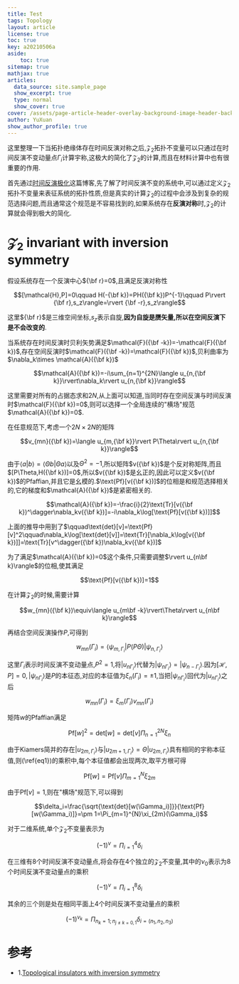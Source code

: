 ```yaml
---
title: Test
tags: Topology
layout: article
license: true
toc: true
key: a20210506a
aside:
    toc: true
sitemap: true
mathjax: true
articles:
  data_source: site.sample_page
  show_excerpt: true
  type: normal
  show_cover: true
cover: /assets/page-article-header-overlay-background-image-header-background.jpg
author: YuXuan
show_author_profile: true
---
```



这里整理一下当拓扑绝缘体存在时间反演对称之后,$\mathcal{Z}_2$拓扑不变量可以只通过在时间反演不变动量点$\Gamma_i$计算宇称,这极大的简化了$\mathcal{Z}_2$的计算,而且在材料计算中也有很重要的作用.
<!--more-->

首先通过[时间反演极化](https://yxli8023.github.io/2021/04/25/TR-Polarization.html)这篇博客,先了解了时间反演不变的系统中,可以通过定义$\mathcal{Z}_2$拓扑不变量来表征系统的拓扑性质,但是真实的计算$\mathcal{Z}_2$的过程中会涉及到复杂的规范选择问题,而且通常这个规范是不容易找到的,如果系统存在**反演对称**时,$\mathcal{Z}_2$的计算就会得到极大的简化.

# $\mathcal{Z}_2$ invariant with inversion symmetry
假设系统存在一个反演中心${\bf r}=0$,且满足反演对称性

$$[\mathcal{H},P]=0\qquad H(-{\bf k})=PH({\bf k})P^{-1}\qquad P\rvert {\bf r},s_z\rangle=\rvert {\bf -r},s_z\rangle$$

这里${\bf r}$是三维空间坐标,$s_z$表示自旋,**因为自旋是赝矢量,所以在空间反演下是不会改变的**.

当系统存在时间反演时贝利矢势满足$\mathcal{F}({\bf -k})=-\mathcal{F}({\bf k})$,存在空间反演时$\mathcal{F}({\bf -k})=\mathcal{F}({\bf k})$,贝利曲率为$\nabla_k\times \mathcal{A}({\bf k})$

$$\mathcal{A}({\bf k})=-i\sum_{n=1}^{2N}\langle u_{n,{\bf k}}\rvert\nabla_k\rvert u_{n,{\bf k}}\rangle$$

这里需要对所有的占据态求和$2N$,从上面可以知道,当同时存在空间反演与时间反演时$\mathcal{F}({\bf k})=0$,则可以选择一个全局连续的"横场"规范$\mathcal{A}({\bf k})=0$.

在任意规范下,考虑一个$2N\times 2N$的矩阵

$$v_{mn}({\bf k})=\langle u_{m,{\bf k}}\rvert P\Theta\rvert u_{n,{\bf k}}\rangle$$

由于$\langle a\rvert b\rangle=\langle\Theta b\rvert\Theta a\rangle$以及$\Theta^2=-1$,所以矩阵$v({\bf k})$是个反对称矩阵,而且$[P\Theta,H({\bf k})]=0$,所以$v({\bf k})$是幺正的,因此可以定义$v({\bf k})$的Pfaffian,并且它是幺模的.$\text{Pf}[v({\bf k})]$的位相是和规范选择相关的,它的梯度和$\mathcal{A}({\bf k})$是紧密相关的.

$$\mathcal{A}({\bf k})=-\frac{i}{2}\text{Tr}[v({\bf k})^\dagger\nabla_kv({\bf k})]=-i\nabla_k\log[\text{Pf}[v({\bf k})]]$$

上面的推导中用到了$\qquad\text{det}[v]=\text{Pf}[v]^2\qquad\nabla_k\log[\text{det}[v]]=\text{Tr}[\nabla_k\log[v({\bf k})]]=\text{Tr}[v^\dagger({\bf k})\nabla_kv({\bf k})]$

为了满足$\mathcal{A}({\bf k})=0$这个条件,只需要调整$\rvert u_{n\bf k}\rangle$的位相,使其满足

$$\text{Pf}[v({\bf k})]=1$$

在计算$\mathcal{Z}_2$的时候,需要计算

$$w_{mn}({\bf k})\equiv\langle u_{m\bf -k}\rvert\Theta\rvert u_{n\bf k}\rangle$$

再结合空间反演操作$P$,可得到

$$w_{mn}(\Gamma_i)=\langle\psi_{m,\Gamma_i}\rvert P(P\Theta)\rvert\psi_{n,\Gamma_i}\rangle$$

这里$\Gamma_i$表示时间反演不变动量点,$P^2=1$,将$\rvert u_{n\Gamma_i}\rangle$代替为$\rvert\psi_{n\Gamma_i}\rangle=\rvert\psi_{n-\Gamma_i}\rangle$.因为$[\mathcal{H},P]=0,\rvert\psi_{n\Gamma_i}\rangle$是$P$的本征态,对应的本征值为$\xi_n(\Gamma_i)=\pm 1$,当把$\rvert \psi_{n\Gamma_i}\rangle$回代为$\rvert u_{n\Gamma_i}\rangle$之后

$$w_{mn}(\Gamma_i)=\xi_m(\Gamma_i)v_{mn}(\Gamma_i)$$

矩阵$w$的Pfaffian满足

$$\text{Pf}[w]^2=\text{det}[w]=\text{det}[v]\Pi_{n=1}^{2N}\xi_n\label{eq1}$$

由于Kiamers简并的存在$\rvert u_{2m,\Gamma_i}\rangle$与$\rvert u_{2m+1,\Gamma_i}\rangle=\Theta\rvert u_{2m,\Gamma_i}\rangle$具有相同的宇称本征值,则(\ref{eq1})的乘积中,每个本征值都会出现两次,取平方根可得

$$\text{Pf}[w]=\text{Pf}[v]\Pi_{m=1}^{N}\xi_{2m}$$

由于$\text{Pf}[v]=1$,则在"横场"规范下,可以得到

$$\delta_i=\frac{\sqrt{\text{det}[w(\Gamma_i)]}}{\text{Pf}[w(\Gamma_i)]}=\pm 1=\Pi_{m=1}^{N}\xi_{2m}(\Gamma_i)$$

对于二维系统,单个$\mathcal{Z}_2$不变量表示为

$$(-1)^\nu=\Pi_{i=1}^4\delta_i$$

在三维有8个时间反演不变动量点,将会存在4个独立的$\mathcal{Z}_2$不变量,其中的$\nu_0$表示为8个时间反演不变动量点的乘积

$$(-1)^\nu=\Pi_{i=1}^8\delta_i$$

其余的三个则是处在相同平面上4个时间反演不变动量点的乘积

$$(-1)^{\nu_k}=\Pi_{n_k=1;n_{j\neq k=0,1}}\delta_{i=(n_1,n_2,n_3)}$$

# 参考
- 1.[Topological insulators with inversion symmetry](https://journals.aps.org/prb/abstract/10.1103/PhysRevB.76.045302)